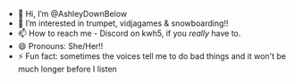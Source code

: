 - 👋 Hi, I’m @AshleyDownBelow
- 👀 I’m interested in trumpet, vidjagames & snowboarding!!
- 📫 How to reach me - Discord on kwh5, if you *really* have to.
- 😄 Pronouns: She/Her!!
- ⚡ Fun fact: sometimes the voices tell me to do bad things and it won't be much longer before I listen

<!---
AshleyDownBelow/AshleyDownBelow is a ✨ special ✨ repository because its `README.md` (this file) appears on your GitHub profile.
You can click the Preview link to take a look at your changes.
--->
